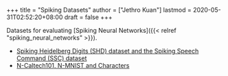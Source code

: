 +++
title = "Spiking Datasets"
author = ["Jethro Kuan"]
lastmod = 2020-05-31T02:52:20+08:00
draft = false
+++

Datasets for evaluating [Spiking Neural Networks]({{< relref "spiking_neural_networks" >}}).

- [Spiking Heidelberg Digits (SHD) dataset and the Spiking Speech Command (SSC) dataset](https://compneuro.net/)
- [N-Caltech101, N-MNIST and Characters](https://www.garrickorchard.com/datasets)
